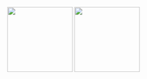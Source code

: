 <p aligh="left">
  <img height="150px" src="https://github-readme-stats-coral-phi-94.vercel.app/api?username=Ryota-Kawamura&custom_title=Github%20Stats&count_private=true&include_all_commits=true&show_icons=true&theme=midnight-purple" />
  <img height="150px" src="https://github-readme-stats-coral-phi-94.vercel.app/api/top-langs/?username=Ryota-Kawamura&layout=compact&theme=midnight-purple" />
</p>

